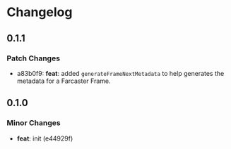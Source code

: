 # Changelog

## 0.1.1

### Patch Changes

- a83b0f9: **feat**: added `generateFrameNextMetadata` to help generates the metadata for a Farcaster Frame.

## 0.1.0

### Minor Changes

- **feat**: init (e44929f)
